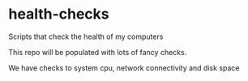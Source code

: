 # health-checks
Scripts that check the health of my computers

This repo will be populated with lots of fancy checks.

We have checks to system cpu, network connectivity and disk space
